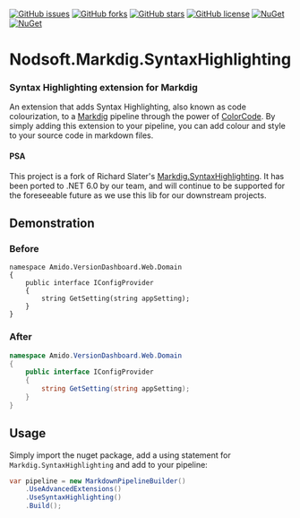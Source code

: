 [![GitHub issues](https://img.shields.io/github/issues/Nodsoft/Nodsoft.Markdig.SyntaxHighlighting.svg?style=flat-square)](https://github.com/Nodsoft/Nodsoft.Markdig.SyntaxHighlighting/issues)
[![GitHub forks](https://img.shields.io/github/forks/Nodsoft/Nodsoft.Markdig.SyntaxHighlighting.svg?style=flat-square)](https://github.com/Nodsoft/Nodsoft.Markdig.SyntaxHighlighting/network)
[![GitHub stars](https://img.shields.io/github/stars/Nodsoft/Nodsoft.Markdig.SyntaxHighlighting.svg?style=flat-square)](https://github.com/Nodsoft/Nodsoft.Markdig.SyntaxHighlighting/stargazers)
[![GitHub license](https://img.shields.io/github/license/Nodsoft/Nodsoft.Markdig.SyntaxHighlighting.svg?style=flat-square)](https://raw.githubusercontent.com/Nodsoft/Nodsoft.Markdig.SyntaxHighlighting/master/LICENSE.md)
[![NuGet](https://img.shields.io/nuget/dt/Nodsoft.Markdig.SyntaxHighlighting.svg?style=flat-square)](https://www.nuget.org/packages/Nodsoft.Markdig.SyntaxHighlighting/)
[![NuGet](https://img.shields.io/nuget/v/Nodsoft.Markdig.SyntaxHighlighting.svg?style=flat-square)](https://www.nuget.org/packages/Nodsoft.Markdig.SyntaxHighlighting/)

# Nodsoft.Markdig.SyntaxHighlighting
### Syntax Highlighting extension for Markdig
An extension that adds Syntax Highlighting, also known as code colourization, to a [Markdig](xoofx/markdig) pipeline through the power of [ColorCode](CommunityToolkit/ColorCode-Universal). By simply adding this extension to your pipeline, you can add colour and style to your source code in markdown files.

#### PSA
This project is a fork of Richard Slater's [Markdig.SyntaxHighlighting](https://github.com/RichardSlater/Markdig.SyntaxHighlighting). It has been ported to .NET 6.0 by our team, and will continue to be supported for the foreseeable future as we use this lib for our downstream projects.

## Demonstration
### Before
```
namespace Amido.VersionDashboard.Web.Domain 
{
    public interface IConfigProvider 
    {
        string GetSetting(string appSetting);
    }
}
```

### After
```csharp
namespace Amido.VersionDashboard.Web.Domain 
{
    public interface IConfigProvider 
    {
        string GetSetting(string appSetting);
    }
}
```
## Usage 
Simply import the nuget package, add a using statement for `Markdig.SyntaxHighlighting` and add to your pipeline:
```csharp
var pipeline = new MarkdownPipelineBuilder()
    .UseAdvancedExtensions()
    .UseSyntaxHighlighting()
    .Build();
```